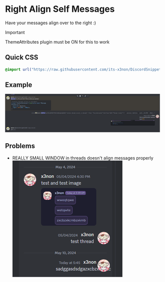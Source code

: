 # Right Align Self Messages
Have your messages align over to the right :)

> [!IMPORTANT]  
> ThemeAttributes plugin must be ON for this to work

## Quick CSS
```css
@import url("https://raw.githubusercontent.com/its-x3non/DiscordSnippets/main/CSS%20Addons/Right%20Align%20Self%20Messages/RightAlign.css"); 
```
## Example
![Right Aligned Messages](images/right-aligned.png)

## Problems
- REALLY SMALL WINDOW in threads doesn't align messages properly  
![Problem 1](images/problem1.png)
